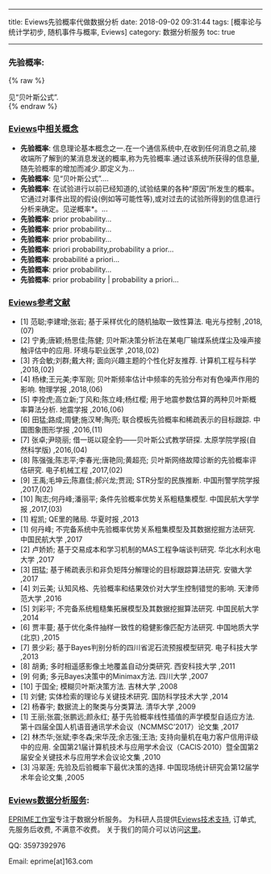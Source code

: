
---
title: Eviews先验概率代做数据分析
date: 2018-09-02 09:31:44
tags: [概率论与统计学初步, 随机事件与概率, Eviews]
category: 数据分析服务
toc: true

---



<span></span>
<!-- more -->



### 先验概率:

{% raw %}
<div class="p1">见“贝叶斯公式”.</div>
{% endraw %}



### [Eviews](/tags/Eviews/)中[相关概念](/categories/数据分析服务)

- **先验概率**: 信息理论基本概念之一.在一个通信系统中,在收到任何消息之前,接收端所了解到的某消息发送的概率,称为先验概率.通过该系统所获得的信息量,随先验概率的增加而减少.即定义为...
- **先验概率**: 见“贝叶斯公式”....
- **先验概率**: 在试验进行以前已经知道的,试验结果的各种“原因”所发生的概率。它通过对事件出现的假设(例如等可能性等),或对过去的试验所得到的信息进行分析来确定。见逆概率*。...
- **先验概率**: prior probability...
- **先验概率**: prior probability...
- **先验概率**: prior probability...
- **先验概率**: priori probability,probability a prior...
- **先验概率**: probabilité a priori...
- **先验概率**: prior probability...
- **先验概率**: prior probability | probability a priori...


### [Eviews](/tags/Eviews/)[参考文献](/categories/数据分析服务/)

- [1]  范聪;李建增;张岩; 基于采样优化的随机抽取一致性算法. 电光与控制 ,2018,(07)
- [2]  宁勇;唐颖;杨思佳;陈健; 贝叶斯决策分析法在某电厂输煤系统煤尘及噪声接触评估中的应用. 环境与职业医学 ,2018,(02)
- [3]  齐会敏;刘群;戴大祥; 面向兴趣主题的个性化好友推荐. 计算机工程与科学 ,2018,(02)
- [4]  杨棣;王元美;李军刚; 贝叶斯频率估计中频率的先验分布对有色噪声作用的影响. 物理学报 ,2018,(06)
- [5]  李拴虎;高立新;丁风和;陈立峰;杨红樱; 用于地震参数估算的两种贝叶斯概率算法分析. 地震学报 ,2016,(06)
- [6]  田猛;路成;周健;施汉琴;陶亮; 联合模板先验概率和稀疏表示的目标跟踪. 中国图象图形学报 ,2016,(11)
- [7]  张卓;尹晓丽; 借一斑以窥全豹——贝叶斯公式教学研探. 太原学院学报(自然科学版) ,2016,(04)
- [8]  陈强强;陈志平;李春光;唐艳同;黄超亮; 贝叶斯网络故障诊断的先验概率评估研究. 电子机械工程 ,2017,(02)
- [9]  王禹;毛坤云;陈嘉佳;郝兴龙;贾润; STR分型的民族推断. 中国刑警学院学报 ,2017,(02)
- [10]  陶志;何丹峰;潘丽平; 条件先验概率优势关系粗糙集模型. 中国民航大学学报 ,2017,(03)
- [1]  程凯; QE里的赌局. 华夏时报 ,2013
- [1]  何丹峰; 不完备系统中先验概率优势关系粗集模型及其数据挖掘方法研究. 中国民航大学 ,2017
- [2]  卢娇娇; 基于交易成本和学习机制的MAS工程争端谈判研究. 华北水利水电大学 ,2017
- [3]  田猛; 基于稀疏表示和非负矩阵分解理论的目标跟踪算法研究. 安徽大学 ,2017
- [4]  刘云美; 认知风格、先验概率和结果效价对大学生控制错觉的影响. 天津师范大学 ,2016
- [5]  刘彩平; 不完备系统粗糙集拓展模型及其数据挖掘算法研究. 中国民航大学 ,2014
- [6]  贾丰蔓; 基于优化条件抽样一致性的稳健影像匹配方法研究. 中国地质大学(北京) ,2015
- [7]  景少彩; 基于Bayes判别分析的四川省泥石流预报模型研究. 电子科技大学 ,2013
- [8]  胡勇; 多时相遥感影像土地覆盖自动分类研究. 西安科技大学 ,2011
- [9]  何勇; 多元Bayes决策中的Minimax方法. 四川大学 ,2007
- [10]  于国全; 模糊贝叶斯决策方法. 吉林大学 ,2008
- [1]  刘健; 实体检索的理论与关键技术研究. 国防科学技术大学 ,2014
- [2]  杨春宇; 数据流上的聚类与分类算法. 清华大学 ,2009
- [1]  王丽;张震;张鹏远;颜永红; 基于先验概率线性插值的声学模型自适应方法. 第十四届全国人机语音通讯学术会议（NCMMSC’2017）论文集 ,2017
- [2]  林杰华;张斌;李冬森;宋华茂;余志强;王浩; 支持向量机在电力客户信用评级中的应用. 全国第21届计算机技术与应用学术会议（CACIS·2010）暨全国第2届安全关键技术与应用学术会议论文集 ,2010
- [3]  冯翠莲; 先验及后验概率下最优决策的选择. 中国现场统计研究会第12届学术年会论文集 ,2005


### [Eviews](/tags/Eviews/)[数据分析服务](/categories/数据分析服务/):
[EPRIME工作室](http://eprime.cn/)专注于数据分析服务。
为科研人员提供[Eviews技术支持](http://eprime.cn/2018/08/18/EPRIME工作室Eviews代做服务详情/), 订单式, 先服务后收费, 不满意不收费。
关于我们的简介可以访问[这里](http://eprime.cn/2018/08/17/关于EPRIME工作室/)。

QQ: 3597392976

Email: eprime[at]163.com


